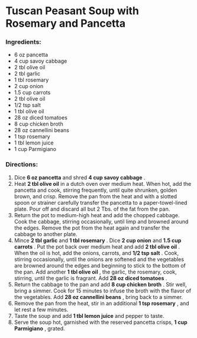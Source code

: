 # Tuscan Peasant Soup with Rosemary and Pancetta 

### Ingredients: 
* 6 oz pancetta
* 4 cup savoy cabbage
* 2 tbl olive oil
* 2 tbl garlic
* 1 tbl rosemary
* 2 cup onion
* 1.5 cup carrots
* 2 tbl olive oil
* 1/2 tsp salt
* 1 tbl olive oil
* 28 oz diced tomatoes
* 8 cup chicken broth
* 28 oz cannellini beans
* 1 tsp rosemary
* 1 tbl lemon juice
* 1 cup Parmigiano

### Directions: 
1. Dice **6 oz pancetta** and shred **4 cup savoy cabbage** . 
2. Heat **2 tbl olive oil** in a dutch oven over medium heat. When hot, add the pancetta and cook, stirring frequently, until quite shrunken, golden brown, and crisp. Remove the pan from the heat and with a slotted spoon or strainer carefully transfer the pancetta to a paper-towel-lined plate. Pour off and discard all but 2 Tbs. of the fat from the pan. 
3. Return the pot to medium-high heat and add the chopped cabbage. Cook the cabbage, stirring occasionally, until limp and browned around the edges. Remove the pot from the heat again and transfer the cabbage to another plate. 
4. Mince **2 tbl garlic** and **1 tbl rosemary** . Dice **2 cup onion** and **1.5 cup carrots** . Put the pot back over medium heat and add **2 tbl olive oil** . When the oil is hot, add the onions, carrots, and **1/2 tsp salt** . Cook, stirring occasionally, until the onions are softened and the vegetables are browned around the edges and beginning to stick to the bottom of the pan. Add another **1 tbl olive oil** , the garlic, the rosemary, cook, stirring, until the garlic is fragrant. Add **28 oz diced tomatoes** . 
5. Return the cabbage to the pan and add **8 cup chicken broth** . Stir well, bring a simmer. Cook for 15 minutes to infuse the broth with the flavor of the vegetables. Add **28 oz cannellini beans** , bring back to a simmer. 
6. Remove the pan from the heat, stir in an additional **1 tsp rosemary** , and let rest a few minutes. 
7. Taste the soup and add **1 tbl lemon juice** and pepper to taste. 
8. Serve the soup hot, garnished with the reserved pancetta crisps, **1 cup Parmigiano** , grated. 

